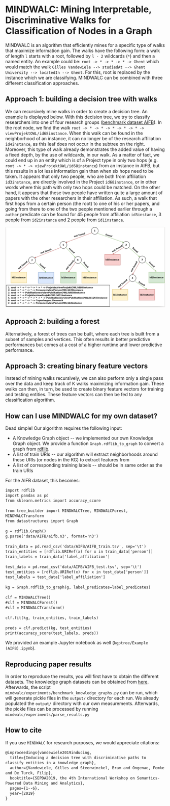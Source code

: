 # MINDWALC: Mining Interpretable, Discriminative Walks for Classification of Nodes in a Graph

MINDWALC is an algorithm that efficiently mines for a specific type of walks that maximize information gain. The walks have the following form: a walk of length `l` starts with a root, followed by `l - 2` wildcards (`*`) and then a named entity. An example could be: `root -> * -> * -> * -> Ghent` which would match the walk `Gilles Vandewiele --> studiedAt --> Ghent University --> locatedIn --> Ghent`. For this, root is replaced by the instance which we are classifying. MINDWALC can be combined with three different classification approaches.

## Approach 1: building a decision tree with walks

We can recursively mine walks in order to create a decision tree. An example is displayed below. With this decision tree, we try to classify researchers into one of four research groups ([benchmark dataset AIFB](https://en.wikiversity.org/wiki/AIFB_DataSet)). In the root node, we find the walk `root -> * -> * -> * -> * -> * -> viewProjektOWL/id68instance`. When this walk can be found in the neighborhood of an instance, it can no longer be of the research affiliation `id4instance`, as this leaf does not occur in the subtree on the right. Moreover, this type of walk already demonstrates the added value of having a fixed depth, by the use of wildcards, in our walk. As a matter of fact, we could end up in an entity which is of a Project type in only two hops (e.g. `root -> * -> viewProjektOWL/id68instance`) from an instance in AIFB, but this results in a lot less information gain than when six hops need to be taken. It appears that only two people, who are both from affiliation `id3instance`, are directly involved in the Project `id68instance`, or in other words where this path with only two hops could be matched. On the other hand, it appears that these two people have written quite a large amount of papers with the other researchers in their affiliation. As such, a walk that first hops from a certain person (the root) to one of his or her papers, and going from there to one of the two people mentioned earlier through a `author` predicate can be found for 45 people from affiliation `id3instance`, 3 people from `id2instance` and 2 people from `id1instance`.

![A decision tree that can be used to classify researchers, represented as a Knowledge Graph into one of four research groups.](images/tree_example.png) 

## Approach 2: building a forest

Alternatively, a forest of trees can be built, where each tree is built from a subset of samples and vertices. This often results in better predictive performances but comes at a cost of a higher runtime and lower predictive performance.

## Approach 3: creating binary feature vectors

Instead of mining walks recursively, we can also perform only a single pass over the data and keep track of K walks maximizing information gain. These walks can then, in turn, be used to create binary feature vectors for training and testing entities. These feature vectors can then be fed to any classification algorithm.

## How can I use MINDWALC for my own dataset?

Dead simple! Our algorithm requires the following input:
* A Knowledge Graph object -- we implemented our own Knowledge Graph object. We provide a function `Graph.rdflib_to_graph` to convert a graph from [rdflib](https://github.com/RDFLib/rdflib).
* A list of train URIs -- our algorithm will extract neighborhoods around these URIs (or nodes in the KG) to extract features from
* A list of corresponding training labels -- should be in same order as the train URIs

For the AIFB dataset, this becomes:
```python3
import rdflib
import pandas as pd
from sklearn.metrics import accuracy_score

from tree_builder import MINDWALCTree, MINDWALCForest, MINDWALCTransform
from datastructures import Graph

g = rdflib.Graph()
g.parse('data/AIFB/aifb.n3', format='n3')

train_data = pd.read_csv('data/AIFB/AIFB_train.tsv', sep='\t')
train_entities = [rdflib.URIRef(x) for x in train_data['person']]
train_labels = train_data['label_affiliation']

test_data = pd.read_csv('data/AIFB/AIFB_test.tsv', sep='\t')
test_entities = [rdflib.URIRef(x) for x in test_data['person']]
test_labels = test_data['label_affiliation']

kg = Graph.rdflib_to_graph(g, label_predicates=label_predicates)

clf = MINDWALCTree()
#clf = MINDWALCForest()
#clf = MINDWALCTransform()

clf.fit(kg, train_entities, train_labels)

preds = clf.predict(kg, test_entities)
print(accuracy_score(test_labels, preds))
```

We provided an example Jupyter notebook as well (`kgptree/Example (AIFB).ipynb`).

## Reproducing paper results

In order to reproduce the results, you will first have to obtain the different datasets. The knowledge graph datasets can be obtained from [here](http://data.dws.informatik.uni-mannheim.de/rmlod/LOD_ML_Datasets/). Afterwards, the script `mindwalc/experiments/benchmark_knowledge_graphs.py` can be run, which will generate pickle files in the `output/` directory for each run. We already populated the `output/` directory with our own measurements. Afterwards, the pickle files can be processed by running `mindwalc/experiments/parse_results.py`

## How to cite

If you use `MINDWALC` for research purposes, we would appreciate citations:
```
@inproceedings{vandewiele2019inducing,
  title={Inducing a decision tree with discriminative paths to classify entities in a knowledge graph},
  author={Vandewiele, Gilles and Steenwinckel, Bram and Ongenae, Femke and De Turck, Filip},
  booktitle={SEPDA2019, the 4th International Workshop on Semantics-Powered Data Mining and Analytics},
  pages={1--6},
  year={2019}
}
```
